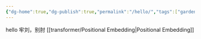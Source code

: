 ```yaml
---
{"dg-home":true,"dg-publish":true,"permalink":"/hello/","tags":["gardenEntry"],"dgPassFrontmatter":true}
---
```


hello
牢刘，别肘
[[transformer/Positional Embedding\|Positional Embedding]]